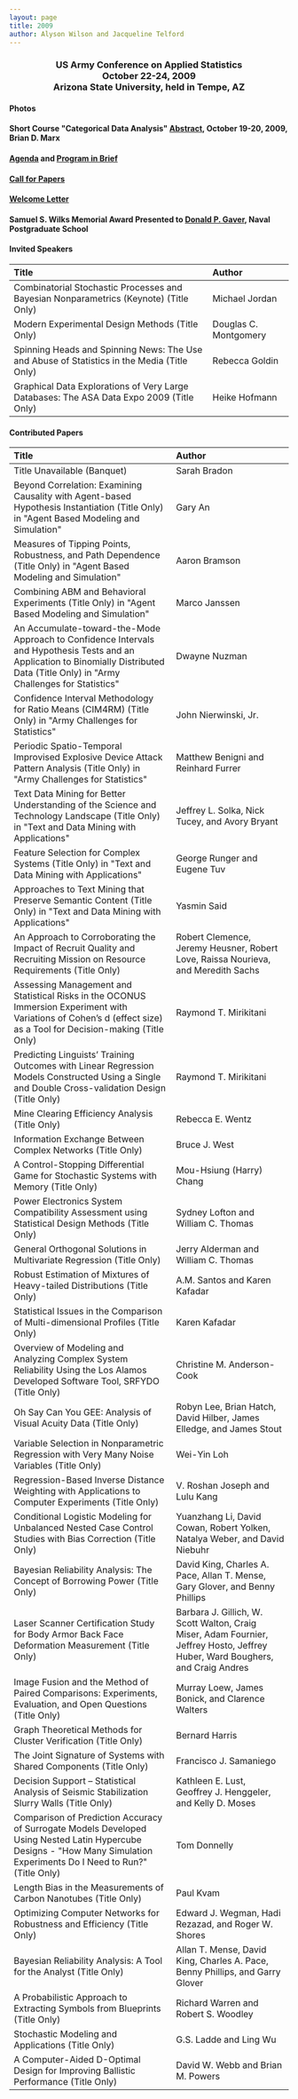 ```yaml
---
layout: page
title: 2009
author: Alyson Wilson and Jacqueline Telford
---
```

<div align="center"><h3>US Army Conference on Applied Statistics<br>
October 22-24, 2009<br>
Arizona State University, held in Tempe, AZ</h3></div>


#### Photos

#### Short Course "Categorical Data Analysis" [Abstract](https://alysongwilson.github.io/ACAS/ACAS09/ShortCourse2009.pdf), October 19-20, 2009, Brian D. Marx

#### [Agenda](https://alysongwilson.github.io/ACAS/ACAS09/finalagenda09.pdf) and [Program in Brief](https://alysongwilson.github.io/ACAS/ACAS09/PIB09.pdf)

#### [Call for Papers](https://alysongwilson.github.io/ACAS/ACAS09/call_for_paers09.pdf)

#### [Welcome Letter](https://alysongwilson.github.io/ACAS/ACAS09/welcome_letter_ACAS_09.pdf)

#### Samuel S. Wilks Memorial Award Presented to [Donald P. Gaver](https://alysongwilson.github.io/ACAS/ACAS09/gaver.jpg), Naval Postgraduate School


#### Invited Speakers

| Title | Author |
| :--- | :--- |
| Combinatorial Stochastic Processes and Bayesian Nonparametrics (Keynote) (Title Only) | Michael Jordan |
| Modern Experimental Design Methods (Title Only) | Douglas C. Montgomery | 
| Spinning Heads and Spinning News: The Use and Abuse of Statistics in the Media (Title Only) | Rebecca Goldin |
| Graphical Data Explorations of Very Large Databases: The ASA Data Expo 2009 (Title Only) | Heike Hofmann |


#### Contributed Papers

| Title | Author |
| :--- | :--- |
| Title Unavailable (Banquet) | Sarah Bradon |
| Beyond Correlation: Examining Causality with Agent-based Hypothesis Instantiation (Title Only) in "Agent Based Modeling and Simulation" | Gary An |
| Measures of Tipping Points, Robustness, and Path Dependence (Title Only) in "Agent Based Modeling and Simulation" | Aaron Bramson |
| Combining ABM and Behavioral Experiments (Title Only) in "Agent Based Modeling and Simulation" | Marco Janssen |
| An Accumulate-toward-the-Mode Approach to Confidence Intervals and Hypothesis Tests and an Application to Binomially Distributed Data (Title Only) in "Army Challenges for Statistics" | Dwayne Nuzman |
| Confidence Interval Methodology for Ratio Means (CIM4RM) (Title Only) in "Army Challenges for Statistics" | John Nierwinski, Jr. |
| Periodic Spatio-Temporal Improvised Explosive Device Attack Pattern Analysis (Title Only) in "Army Challenges for Statistics" | Matthew Benigni and Reinhard Furrer |
| Text Data Mining for Better Understanding of the Science and Technology Landscape (Title Only) in "Text and Data Mining with Applications" | Jeffrey L. Solka, Nick Tucey, and Avory Bryant |
| Feature Selection for Complex Systems (Title Only) in "Text and Data Mining with Applications" | George Runger and Eugene Tuv |
| Approaches to Text Mining that Preserve Semantic Content (Title Only) in "Text and Data Mining with Applications" | Yasmin Said |
| An Approach to Corroborating the Impact of Recruit Quality and Recruiting Mission on Resource Requirements (Title Only) | Robert Clemence, Jeremy Heusner, Robert Love, Raissa Nourieva, and Meredith Sachs |
| Assessing Management and Statistical Risks in the OCONUS Immersion Experiment with Variations of Cohen’s d (effect size) as a Tool for Decision-making (Title Only) | Raymond T. Mirikitani |
| Predicting Linguists’ Training Outcomes with Linear Regression Models Constructed Using a Single and Double Cross-validation Design (Title Only) | Raymond T. Mirikitani |
| Mine Clearing Efficiency Analysis (Title Only) | Rebecca E. Wentz |
| Information Exchange Between Complex Networks (Title Only) | Bruce J. West |
| A Control-Stopping Differential Game for Stochastic Systems with Memory (Title Only) | Mou-Hsiung (Harry) Chang |
| Power Electronics System Compatibility Assessment using Statistical Design Methods (Title Only) | Sydney Lofton and William C. Thomas |
| General Orthogonal Solutions in Multivariate Regression (Title Only) | Jerry Alderman and William C. Thomas |
| Robust Estimation of Mixtures of Heavy-tailed Distributions (Title Only) | A.M. Santos and Karen Kafadar |
| Statistical Issues in the Comparison of Multi-dimensional Profiles (Title Only) | Karen Kafadar |
| Overview of Modeling and Analyzing Complex System Reliability Using the Los Alamos Developed Software Tool, SRFYDO (Title Only) | Christine M. Anderson-Cook |
| Oh Say Can You GEE: Analysis of Visual Acuity Data (Title Only) | Robyn Lee, Brian Hatch, David Hilber, James Elledge, and James Stout |
| Variable Selection in Nonparametric Regression with Very Many Noise Variables (Title Only) | Wei-Yin Loh |
| Regression-Based Inverse Distance Weighting with Applications to Computer Experiments (Title Only) | V. Roshan Joseph and Lulu Kang |
| Conditional Logistic Modeling for Unbalanced Nested Case Control Studies with Bias Correction (Title Only) | Yuanzhang Li, David Cowan, Robert Yolken, Natalya Weber, and David Niebuhr |
| Bayesian Reliability Analysis: The Concept of Borrowing Power (Title Only) | David King, Charles A. Pace, Allan T. Mense, Gary Glover, and Benny Phillips |
| Laser Scanner Certification Study for Body Armor Back Face Deformation Measurement (Title Only) | Barbara J. Gillich, W. Scott Walton, Craig Miser, Adam Fournier, Jeffrey Hosto, Jeffrey Huber, Ward Boughers, and Craig Andres |
| Image Fusion and the Method of Paired Comparisons: Experiments, Evaluation, and Open Questions (Title Only) | Murray Loew, James Bonick, and Clarence Walters |
| Graph Theoretical Methods for Cluster Verification (Title Only) | Bernard Harris |
| The Joint Signature of Systems with Shared Components (Title Only) | Francisco J. Samaniego |
| Decision Support – Statistical Analysis of Seismic Stabilization Slurry Walls (Title Only) | Kathleen E. Lust, Geoffrey J. Henggeler, and Kelly D. Moses |
| Comparison of Prediction Accuracy of Surrogate Models Developed Using Nested Latin Hypercube Designs - "How Many Simulation Experiments Do I Need to Run?" (Title Only) | Tom Donnelly |
| Length Bias in the Measurements of Carbon Nanotubes (Title Only) | Paul Kvam |
| Optimizing Computer Networks for Robustness and Efficiency (Title Only) | Edward J. Wegman, Hadi Rezazad, and Roger W. Shores |
| Bayesian Reliability Analysis: A Tool for the Analyst (Title Only) | Allan T. Mense, David King, Charles A. Pace, Benny Phillips, and Garry Glover |
| A Probabilistic Approach to Extracting Symbols from Blueprints (Title Only) | Richard Warren and Robert S. Woodley |
| Stochastic Modeling and Applications (Title Only) | G.S. Ladde and Ling Wu |
| A Computer-Aided D-Optimal Design for Improving Ballistic Performance (Title Only) | David W. Webb and Brian M. Powers |
